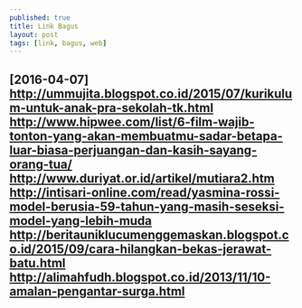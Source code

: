 ```yaml
---
published: true
title: Link Bagus
layout: post
tags: [link, bagus, web]
---
```

[2016-04-07]
http://ummujita.blogspot.co.id/2015/07/kurikulum-untuk-anak-pra-sekolah-tk.html
http://www.hipwee.com/list/6-film-wajib-tonton-yang-akan-membuatmu-sadar-betapa-luar-biasa-perjuangan-dan-kasih-sayang-orang-tua/
http://www.duriyat.or.id/artikel/mutiara2.htm
http://intisari-online.com/read/yasmina-rossi-model-berusia-59-tahun-yang-masih-seseksi-model-yang-lebih-muda
http://beritauniklucumenggemaskan.blogspot.co.id/2015/09/cara-hilangkan-bekas-jerawat-batu.html
http://alimahfudh.blogspot.co.id/2013/11/10-amalan-pengantar-surga.html
-
